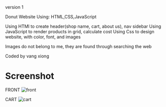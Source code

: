 version 1

Donut Website
Using: HTML,CSS,JavaScript

Using HTMl to create header(shop name, cart, about us), nav sidebar
Using JavaScript to render products in grid, calculate cost
Using Css to design website, with color, font, and images

Images do not belong to me, they are found through searching the web

Coded by vang xiong

# Screenshot
FRONT
![front](https://user-images.githubusercontent.com/115049910/212957682-3cf907c6-d246-4e3f-ad1c-4f00a70c729f.jpg)

CART
![cart](https://user-images.githubusercontent.com/115049910/212957882-f1b9e0ea-84fe-46f6-adee-827f036adb09.jpg)
